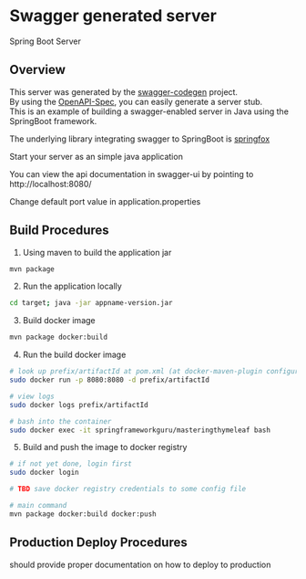 # Swagger generated server

Spring Boot Server

## Overview  
This server was generated by the [swagger-codegen](https://github.com/swagger-api/swagger-codegen) project.  
By using the [OpenAPI-Spec](https://github.com/swagger-api/swagger-core), you can easily generate a server stub.  
This is an example of building a swagger-enabled server in Java using the SpringBoot framework.  

The underlying library integrating swagger to SpringBoot is [springfox](https://github.com/springfox/springfox)  

Start your server as an simple java application  

You can view the api documentation in swagger-ui by pointing to  
http://localhost:8080/  

Change default port value in application.properties

## Build Procedures

  1) Using maven to build the application jar
```bash
mvn package
```

  2) Run the application locally
```bash
cd target; java -jar appname-version.jar
```

  3) Build docker image
```bash
mvn package docker:build
```

  4) Run the build docker image
```bash
# look up prefix/artifactId at pom.xml (at docker-maven-plugin configuration block)
sudo docker run -p 8080:8080 -d prefix/artifactId

# view logs
sudo docker logs prefix/artifactId

# bash into the container
sudo docker exec -it springframeworkguru/masteringthymeleaf bash
```

  5) Build and push the image to docker registry
```bash
# if not yet done, login first
sudo docker login

# TBD save docker registry credentials to some config file

# main command
mvn package docker:build docker:push
```

## Production Deploy Procedures

should provide proper documentation on how to deploy to production
